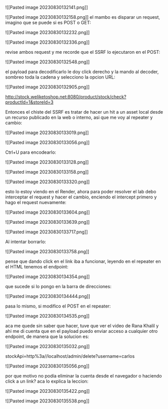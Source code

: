 

![[Pasted image 20230830132141.png]]

![[Pasted image 20230830132158.png]]
el mambo es disparar un request, imagino que se puede si es POST o GET:

![[Pasted image 20230830132232.png]]

![[Pasted image 20230830132336.png]]

revise ambos request y me recorde que el SSRF lo ejecutaron en el POST:

![[Pasted image 20230830132548.png]]

el payload para decodificarlo le doy click derecho y la mando al decoder, sombreo toda la cadena y selecciono la opcion URL:

![[Pasted image 20230830132905.png]]

http://stock.weliketoshop.net:8080/product/stock/check?productId=1&storeId=3

Entonces el chiste del SSRF es tratar de hacer un hit a un asset local desde un recurso publicado en la web o interno, asi que me voy al repeater y cambio:

![[Pasted image 20230830133019.png]]

![[Pasted image 20230830133056.png]]

Ctrl+U para encodearlo:

![[Pasted image 20230830133128.png]]

![[Pasted image 20230830133158.png]]

![[Pasted image 20230830133320.png]]

esto lo estoy viendo en el Render, ahora para poder resolver el lab debo interceptar el request y hacer el cambio, enciendo el intercept primero y hago el request nuevamente:

![[Pasted image 20230830133604.png]]


![[Pasted image 20230830133639.png]]

![[Pasted image 20230830133717.png]]

Al intentar borrarlo:

![[Pasted image 20230830133758.png]]


pense que dando click en el link iba a funcionar, leyendo en el repeater en el HTML tenemos el endpoint:

![[Pasted image 20230830134354.png]]

que sucede si lo pongo en la barra de direcciones:

![[Pasted image 20230830134444.png]]

pasa lo mismo, si modifico el POST en el repeater:

![[Pasted image 20230830134535.png]]

aca me quede sin saber que hacer, tuve que ver el video de Rana Khalil y ahi me di cuenta que en el payload puedo enviar acceso a cualquier otro endpoint, de manera que la solucion es:

![[Pasted image 20230830135032.png]]

stockApi=http%3a//localhost/admin/delete?username=carlos

![[Pasted image 20230830135056.png]]


por que motivo no podía eliminar la cuenta desde el navegador o haciendo click a un link? aca lo explica la leccion:

![[Pasted image 20230830135422.png]]

![[Pasted image 20230830135538.png]]

